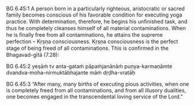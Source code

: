 BG 6.45:1	A person born in a particularly righteous, aristocratic or sacred family becomes conscious of his favorable condition for executing yoga practice. With determination, therefore, he begins his unﬁnished task, and thus he completely cleanses himself of all material contaminations. When he is ﬁnally free from all contaminations, he attains the supreme perfection – Kṛṣṇa consciousness. Kṛṣṇa consciousness is the perfect stage of being freed of all contaminations. This is conﬁrmed in the Bhagavad-gītā (7.28):

BG 6.45:2	yeṣāṁ tv anta-gataṁ pāpaṁjanānāṁ puṇya-karmaṇāmte dvandva-moha-nirmuktābhajante māṁ dṛḍha-vratāḥ

BG 6.45:3	“After many, many births of executing pious activities, when one is completely freed from all contaminations, and from all illusory dualities, one becomes engaged in the transcendental loving service of the Lord.”